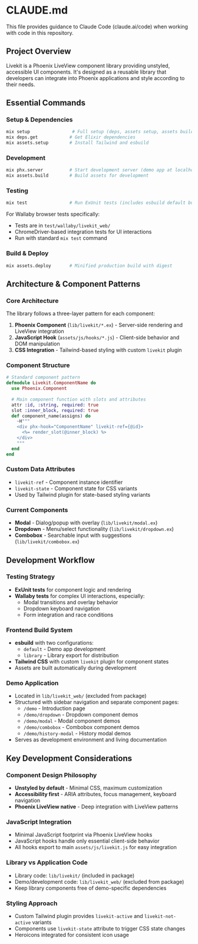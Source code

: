 # CLAUDE.md

This file provides guidance to Claude Code (claude.ai/code) when working with code in this repository.

## Project Overview

Livekit is a Phoenix LiveView component library providing unstyled, accessible UI components. It's designed as a reusable library that developers can integrate into Phoenix applications and style according to their needs.

## Essential Commands

### Setup & Dependencies
```bash
mix setup                # Full setup (deps, assets setup, assets build)
mix deps.get            # Get Elixir dependencies
mix assets.setup        # Install Tailwind and esbuild
```

### Development
```bash
mix phx.server          # Start development server (demo app at localhost:4000)
mix assets.build        # Build assets for development
```

### Testing
```bash
mix test                # Run ExUnit tests (includes esbuild default build)
```

For Wallaby browser tests specifically:
- Tests are in `test/wallaby/livekit_web/`
- ChromeDriver-based integration tests for UI interactions
- Run with standard `mix test` command

### Build & Deploy
```bash
mix assets.deploy       # Minified production build with digest
```

## Architecture & Component Patterns

### Core Architecture
The library follows a three-layer pattern for each component:
1. **Phoenix Component** (`lib/livekit/*.ex`) - Server-side rendering and LiveView integration
2. **JavaScript Hook** (`assets/js/hooks/*.js`) - Client-side behavior and DOM manipulation  
3. **CSS Integration** - Tailwind-based styling with custom `livekit` plugin

### Component Structure
```elixir
# Standard component pattern
defmodule Livekit.ComponentName do
  use Phoenix.Component
  
  # Main component function with slots and attributes
  attr :id, :string, required: true
  slot :inner_block, required: true
  def component_name(assigns) do
    ~H"""
    <div phx-hook="ComponentName" livekit-ref={@id}>
      <%= render_slot(@inner_block) %>
    </div>
    """
  end
end
```

### Custom Data Attributes
- `livekit-ref` - Component instance identifier
- `livekit-state` - Component state for CSS variants
- Used by Tailwind plugin for state-based styling variants

### Current Components
- **Modal** - Dialog/popup with overlay (`lib/livekit/modal.ex`)
- **Dropdown** - Menu/select functionality (`lib/livekit/dropdown.ex`)
- **Combobox** - Searchable input with suggestions (`lib/livekit/combobox.ex`)

## Development Workflow

### Testing Strategy
- **ExUnit tests** for component logic and rendering
- **Wallaby tests** for complex UI interactions, especially:
  - Modal transitions and overlay behavior  
  - Dropdown keyboard navigation
  - Form integration and race conditions

### Frontend Build System
- **esbuild** with two configurations:
  - `default` - Demo app development
  - `library` - Library export for distribution
- **Tailwind CSS** with custom `livekit` plugin for component states
- Assets are built automatically during development

### Demo Application
- Located in `lib/livekit_web/` (excluded from package)
- Structured with sidebar navigation and separate component pages:
  - `/demo` - Introduction page
  - `/demo/dropdown` - Dropdown component demos
  - `/demo/modal` - Modal component demos  
  - `/demo/combobox` - Combobox component demos
  - `/demo/history-modal` - History modal demos
- Serves as development environment and living documentation

## Key Development Considerations

### Component Design Philosophy
- **Unstyled by default** - Minimal CSS, maximum customization
- **Accessibility first** - ARIA attributes, focus management, keyboard navigation
- **Phoenix LiveView native** - Deep integration with LiveView patterns

### JavaScript Integration
- Minimal JavaScript footprint via Phoenix LiveView hooks
- JavaScript hooks handle only essential client-side behavior
- All hooks export to main `assets/js/livekit.js` for easy integration

### Library vs Application Code
- Library code: `lib/livekit/` (included in package)
- Demo/development code: `lib/livekit_web/` (excluded from package)
- Keep library components free of demo-specific dependencies

### Styling Approach
- Custom Tailwind plugin provides `livekit-active` and `livekit-not-active` variants
- Components use `livekit-state` attribute to trigger CSS state changes
- Heroicons integrated for consistent icon usage